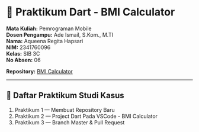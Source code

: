 # 📱 Praktikum Dart - BMI Calculator

**Mata Kuliah:** Pemrograman Mobile  
**Dosen Pengampu:** Ade Ismail, S.Kom., M.TI  
**Nama:** Aqueena Regita Hapsari  
**NIM:** 2341760096  
**Kelas:** SIB 3C  
**No Absen:** 06


**Repository:** [BMI Calculator](https://github.com/aqwenaaa/BMICalculator)

---

## 📝 Daftar Praktikum Studi Kasus
1. Praktikum 1 — Membuat Repository Baru
2. Praktikum 2 — Project Dart Pada VSCode - BMI Calculator
3. Praktikum 3 — Branch Master & Pull Request 
